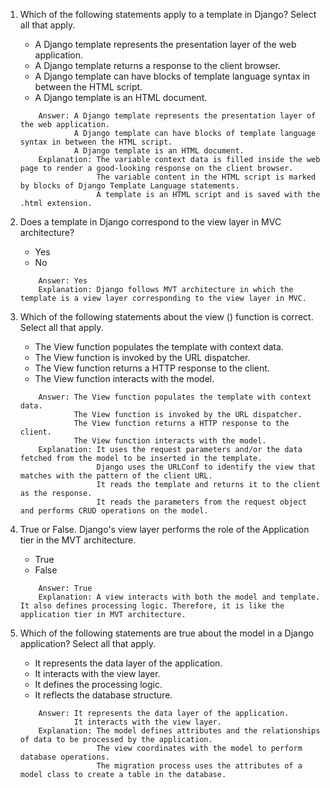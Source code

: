 1. Which of the following statements apply to a template in Django? Select all that apply. 
    - A Django template represents the presentation layer of the web application.
    - A Django template returns a response to the client browser.
    - A Django template can have blocks of template language syntax in between the HTML script.
    - A Django template is an HTML document.

    ```
        Answer: A Django template represents the presentation layer of the web application.
                A Django template can have blocks of template language syntax in between the HTML script.
                A Django template is an HTML document.
        Explanation: The variable context data is filled inside the web page to render a good-looking response on the client browser. 
                     The variable content in the HTML script is marked by blocks of Django Template Language statements.
                     A template is an HTML script and is saved with the .html extension.

2. Does a template in Django correspond to the view layer in MVC architecture? 
    - Yes
    - No

    ```
        Answer: Yes
        Explanation: Django follows MVT architecture in which the template is a view layer corresponding to the view layer in MVC.
    ```

3. Which of the following statements about the view () function is correct. Select all that apply.
    - The View function populates the template with context data.
    - The View function is invoked by the URL dispatcher.
    - The View function returns a HTTP response to the client.
    - The View function interacts with the model.

    ```
        Answer: The View function populates the template with context data.
                The View function is invoked by the URL dispatcher.
                The View function returns a HTTP response to the client.
                The View function interacts with the model.
        Explanation: It uses the request parameters and/or the data fetched from the model to be inserted in the template.
                     Django uses the URLConf to identify the view that matches with the pattern of the client URL.
                     It reads the template and returns it to the client as the response.
                     It reads the parameters from the request object and performs CRUD operations on the model.
    ```

4. True or False. Django's view layer performs the role of the Application tier in the MVT architecture. 
    - True
    - False

    ```
        Answer: True
        Explanation: A view interacts with both the model and template. It also defines processing logic. Therefore, it is like the application tier in MVT architecture.
    ```

5. Which of the following statements are true about the model in a Django application? Select all that apply.
    - It represents the data layer of the application.
    - It interacts with the view layer.
    - It defines the processing logic.
    - It reflects the database structure.


    ```
        Answer: It represents the data layer of the application.
                It interacts with the view layer.
        Explanation: The model defines attributes and the relationships of data to be processed by the application.
                     The view coordinates with the model to perform database operations.
                     The migration process uses the attributes of a model class to create a table in the database.
    ```